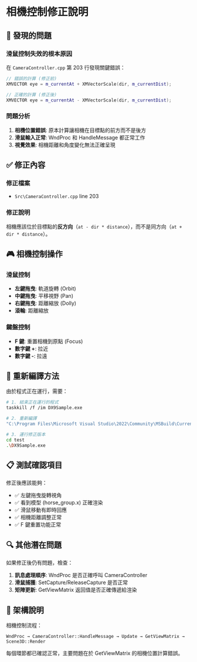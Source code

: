 # 相機控制修正說明

## 🐛 發現的問題

### 滑鼠控制失效的根本原因

在 `CameraController.cpp` 第 203 行發現關鍵錯誤：

```cpp
// 錯誤的計算 (修正前)
XMVECTOR eye = m_currentAt + XMVectorScale(dir, m_currentDist);

// 正確的計算 (修正後)  
XMVECTOR eye = m_currentAt - XMVectorScale(dir, m_currentDist);
```

### 問題分析
1. **相機位置錯誤**: 原本計算讓相機在目標點的前方而不是後方
2. **滑鼠輸入正常**: WndProc 和 HandleMessage 都正常工作
3. **視覺效果**: 相機距離和角度變化無法正確呈現

## ✅ 修正內容

### 修正檔案
- `Src\CameraController.cpp` line 203

### 修正說明
相機應該位於目標點的**反方向**（`at - dir * distance`），而不是同方向（`at + dir * distance`）。

## 🎮 相機控制操作

### 滑鼠控制
- **左鍵拖曳**: 軌道旋轉 (Orbit)
- **中鍵拖曳**: 平移視野 (Pan) 
- **右鍵拖曳**: 距離縮放 (Dolly)
- **滾輪**: 距離縮放

### 鍵盤控制
- **F 鍵**: 重置相機到原點 (Focus)
- **數字鍵 +**: 拉近
- **數字鍵 -**: 拉遠

## 🔧 重新編譯方法

由於程式正在運行，需要：

```bash
# 1. 結束正在運行的程式
taskkill /f /im DX9Sample.exe

# 2. 重新編譯
"C:\Program Files\Microsoft Visual Studio\2022\Community\MSBuild\Current\Bin\MSBuild.exe" DX9Sample.vcxproj -p:Configuration=Debug -p:Platform=x64

# 3. 運行修正版本
cd test
.\DX9Sample.exe
```

## 📋 測試確認項目

修正後應該能夠：
- ✅ 左鍵拖曳旋轉視角
- ✅ 看到模型 (horse_group.x) 正確渲染
- ✅ 滑鼠移動有即時回應
- ✅ 相機距離調整正常
- ✅ F 鍵重置功能正常

## 🔍 其他潛在問題

如果修正後仍有問題，檢查：
1. **訊息處理順序**: WndProc 是否正確呼叫 CameraController
2. **滑鼠捕獲**: SetCapture/ReleaseCapture 是否正常
3. **矩陣更新**: GetViewMatrix 返回值是否正確傳遞給渲染

## 📝 架構說明

相機控制流程：
```
WndProc → CameraController::HandleMessage → Update → GetViewMatrix → Scene3D::Render
```

每個環節都已確認正常，主要問題在於 GetViewMatrix 的相機位置計算錯誤。